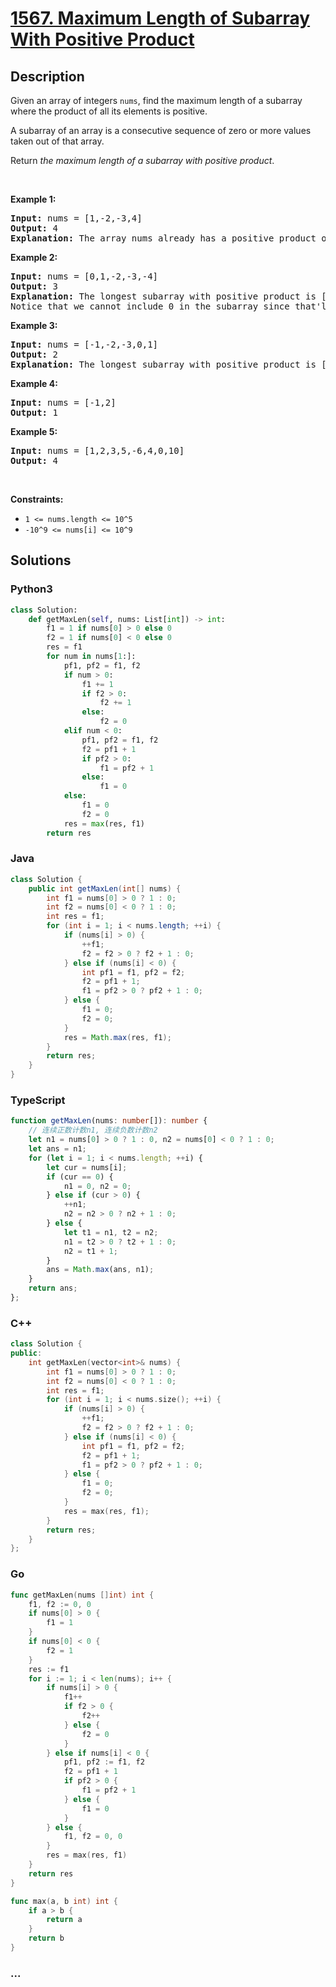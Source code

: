 # [1567. Maximum Length of Subarray With Positive Product](https://leetcode.com/problems/maximum-length-of-subarray-with-positive-product)



## Description

<p>Given an array of integers&nbsp;<code>nums</code>, find&nbsp;the maximum length of a subarray where the product of all its elements is positive.</p>

<p>A subarray of an array is a consecutive sequence of zero or more values taken out of that array.</p>

<p>Return&nbsp;<em>the maximum length of a subarray with positive product</em>.</p>

<p>&nbsp;</p>
<p><strong>Example 1:</strong></p>

<pre>
<strong>Input:</strong> nums = [1,-2,-3,4]
<strong>Output:</strong> 4
<strong>Explanation: </strong>The array nums already has a positive product of 24.
</pre>

<p><strong>Example 2:</strong></p>

<pre>
<strong>Input:</strong> nums = [0,1,-2,-3,-4]
<strong>Output:</strong> 3
<strong>Explanation: </strong>The longest subarray with positive product is [1,-2,-3] which has a product of 6.
Notice that we cannot include 0 in the subarray since that&#39;ll make the product 0 which is not positive.</pre>

<p><strong>Example 3:</strong></p>

<pre>
<strong>Input:</strong> nums = [-1,-2,-3,0,1]
<strong>Output:</strong> 2
<strong>Explanation: </strong>The longest subarray with positive product is [-1,-2] or [-2,-3].
</pre>

<p><strong>Example 4:</strong></p>

<pre>
<strong>Input:</strong> nums = [-1,2]
<strong>Output:</strong> 1
</pre>

<p><strong>Example 5:</strong></p>

<pre>
<strong>Input:</strong> nums = [1,2,3,5,-6,4,0,10]
<strong>Output:</strong> 4
</pre>

<p>&nbsp;</p>
<p><strong>Constraints:</strong></p>

<ul>
	<li><code>1 &lt;= nums.length &lt;= 10^5</code></li>
	<li><code>-10^9 &lt;= nums[i]&nbsp;&lt;= 10^9</code></li>
</ul>


## Solutions

<!-- tabs:start -->

### **Python3**

```python
class Solution:
    def getMaxLen(self, nums: List[int]) -> int:
        f1 = 1 if nums[0] > 0 else 0
        f2 = 1 if nums[0] < 0 else 0
        res = f1
        for num in nums[1:]:
            pf1, pf2 = f1, f2
            if num > 0:
                f1 += 1
                if f2 > 0:
                    f2 += 1
                else:
                    f2 = 0
            elif num < 0:
                pf1, pf2 = f1, f2
                f2 = pf1 + 1
                if pf2 > 0:
                    f1 = pf2 + 1
                else:
                    f1 = 0
            else:
                f1 = 0
                f2 = 0
            res = max(res, f1)
        return res
```

### **Java**

```java
class Solution {
    public int getMaxLen(int[] nums) {
        int f1 = nums[0] > 0 ? 1 : 0;
        int f2 = nums[0] < 0 ? 1 : 0;
        int res = f1;
        for (int i = 1; i < nums.length; ++i) {
            if (nums[i] > 0) {
                ++f1;
                f2 = f2 > 0 ? f2 + 1 : 0;
            } else if (nums[i] < 0) {
                int pf1 = f1, pf2 = f2;
                f2 = pf1 + 1;
                f1 = pf2 > 0 ? pf2 + 1 : 0;
            } else {
                f1 = 0;
                f2 = 0;
            }
            res = Math.max(res, f1);
        }
        return res;
    }
}
```

### **TypeScript**

```ts
function getMaxLen(nums: number[]): number {
    // 连续正数计数n1, 连续负数计数n2
    let n1 = nums[0] > 0 ? 1 : 0, n2 = nums[0] < 0 ? 1 : 0;
    let ans = n1;
    for (let i = 1; i < nums.length; ++i) {
        let cur = nums[i];
        if (cur == 0) {
            n1 = 0, n2 = 0;
        } else if (cur > 0) {
            ++n1;
            n2 = n2 > 0 ? n2 + 1 : 0;
        } else {
            let t1 = n1, t2 = n2;
            n1 = t2 > 0 ? t2 + 1 : 0;
            n2 = t1 + 1;
        }
        ans = Math.max(ans, n1);
    }
    return ans;
};
```

### **C++**

```cpp
class Solution {
public:
    int getMaxLen(vector<int>& nums) {
        int f1 = nums[0] > 0 ? 1 : 0;
        int f2 = nums[0] < 0 ? 1 : 0;
        int res = f1;
        for (int i = 1; i < nums.size(); ++i) {
            if (nums[i] > 0) {
                ++f1;
                f2 = f2 > 0 ? f2 + 1 : 0;
            } else if (nums[i] < 0) {
                int pf1 = f1, pf2 = f2;
                f2 = pf1 + 1;
                f1 = pf2 > 0 ? pf2 + 1 : 0;
            } else {
                f1 = 0;
                f2 = 0;
            }
            res = max(res, f1);
        }
        return res;
    }
};
```

### **Go**

```go
func getMaxLen(nums []int) int {
	f1, f2 := 0, 0
	if nums[0] > 0 {
		f1 = 1
	}
	if nums[0] < 0 {
		f2 = 1
	}
	res := f1
	for i := 1; i < len(nums); i++ {
		if nums[i] > 0 {
			f1++
			if f2 > 0 {
				f2++
			} else {
				f2 = 0
			}
		} else if nums[i] < 0 {
			pf1, pf2 := f1, f2
			f2 = pf1 + 1
			if pf2 > 0 {
				f1 = pf2 + 1
			} else {
				f1 = 0
			}
		} else {
			f1, f2 = 0, 0
		}
		res = max(res, f1)
	}
	return res
}

func max(a, b int) int {
	if a > b {
		return a
	}
	return b
}
```

### **...**

```

```

<!-- tabs:end -->

